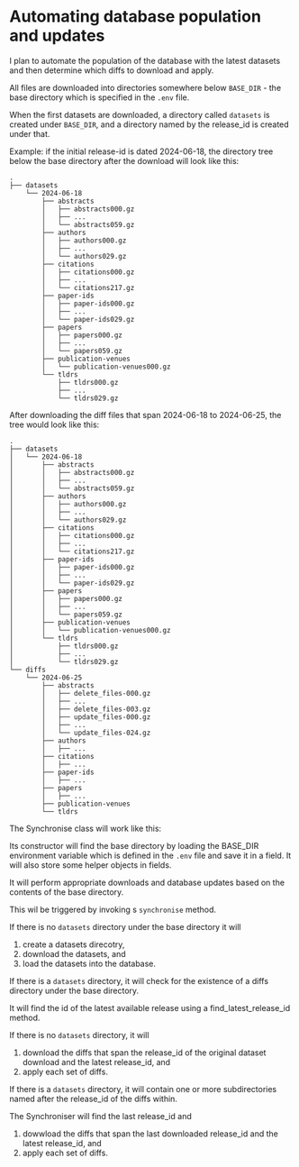 # Automating database population and updates

I plan to automate the population of the database with the latest datasets and then determine
which diffs to download and apply. 

All files are downloaded into directories somewhere below `BASE_DIR` - the base directory
which is specified in the `.env` file.

When the first datasets are downloaded, a directory called `datasets` is created under `BASE_DIR`,
and a directory named by the release_id is created under that.

Example: if the initial release-id is dated 2024-06-18, the directory tree below the base directory
after the download will look like this:

```text
.
├── datasets
    └── 2024-06-18
        ├── abstracts
        │   ├── abstracts000.gz
        │   ├── ...
        │   └── abstracts059.gz
        ├── authors
        │   ├── authors000.gz
        │   ├── ...
        │   └── authors029.gz
        ├── citations
        │   ├── citations000.gz
        │   ├── ...
        │   └── citations217.gz
        ├── paper-ids
        │   ├── paper-ids000.gz
        │   ├── ...
        │   └── paper-ids029.gz
        ├── papers
        │   ├── papers000.gz
        │   ├── ...
        │   └── papers059.gz
        ├── publication-venues
        │   └── publication-venues000.gz
        └── tldrs
            ├── tldrs000.gz
            ├── ...
            └── tldrs029.gz
```

<div style="page-break-after: always;"></div>

After downloading the diff files that span 2024-06-18 to 2024-06-25, the tree would look like this:

```text
.
├── datasets
│   └── 2024-06-18
│       ├── abstracts
│       │   ├── abstracts000.gz
│       │   ├── ...
│       │   └── abstracts059.gz
│       ├── authors
│       │   ├── authors000.gz
│       │   ├── ...
│       │   └── authors029.gz
│       ├── citations
│       │   ├── citations000.gz
│       │   ├── ...
│       │   └── citations217.gz
│       ├── paper-ids
│       │   ├── paper-ids000.gz
│       │   ├── ...
│       │   └── paper-ids029.gz
│       ├── papers
│       │   ├── papers000.gz
│       │   ├── ...
│       │   └── papers059.gz
│       ├── publication-venues
│       │   └── publication-venues000.gz
│       └── tldrs
│           ├── tldrs000.gz
│           ├── ...
│           └── tldrs029.gz
└── diffs
    └── 2024-06-25
        ├── abstracts
        │   ├── delete_files-000.gz
        │   ├── ...
        │   ├── delete_files-003.gz
        │   ├── update_files-000.gz
        │   ├── ...
        │   └── update_files-024.gz
        ├── authors
        │   ├── ...
        ├── citations
        │   ├── ...
        ├── paper-ids
        │   ├── ...
        ├── papers
        │   ├── ...
        ├── publication-venues
        └── tldrs
```


The Synchronise  class will work like this:

Its constructor will find the base directory by loading the BASE_DIR environment variable
which is defined in the `.env` file and save it in a field. It will also store some helper objects in fields.

It will perform appropriate downloads and database updates based on the contents of the base directory.

This wil be triggered by invoking s `synchronise` method.

If there is no `datasets` directory under the base directory it will 
1. create a datasets direcotry,
2. download the datasets, and
3. load the datasets into the database.

If there is a `datasets` directory, it will check for the existence of a diffs directory under the base directory.

It will find the id of the latest available release using a find_latest_release_id method.

If there is no `datasets` directory, it will
1. download the diffs that span the release_id of the original dataset download and the latest release_id, and
2. apply each set of diffs.

If there is a `datasets` directory, it will contain one or more subdirectories 
named after the release_id of the diffs within.

The Synchroniser will find the last release_id and
1. dowwload the diffs that span the last downloaded release_id and the latest release_id, and 
2. apply each set of diffs.


